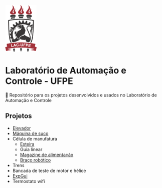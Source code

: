 <img src="LogoLAC.png" alt="GitHub Logo" width="100">

# Laboratório de Automação e Controle - UFPE
👀 Repositório para os projetos desenvolvidos e usados no Laboratório de Automação e Controle

<!---
lacufpe/lacufpe is a ✨ special ✨ repository because its `README.md` (this file) appears on your GitHub profile.
You can click the Preview link to take a look at your changes.
--->
## Projetos
- [Elevador](https://github.com/lacufpe/Elevador)
- [Máquina de suco](https://github.com/lacufpe/maquinaDeSuco)
- Célula de manufatura
    - [Esteira](https://github.com/lacufpe/esteira)
    - Guia linear
    - [Magazine de alimentação](https://github.com/lacufpe/magazine)
    - [Braço robótico](https://github.com/lacufpe/controleRoboMQTT)
- Trens
- Bancada de teste de motor e hélice
- [ExpGui](https://github.com/lacufpe/expGui)
- Termostato wifi